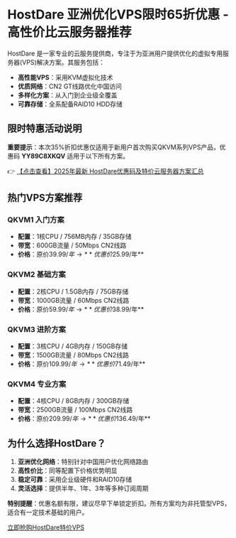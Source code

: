 # HostDare 亚洲优化VPS限时65折优惠 - 高性价比云服务器推荐

HostDare 是一家专业的云服务提供商，专注于为亚洲用户提供优化的虚拟专用服务器(VPS)解决方案。其服务包括：

- **高性能VPS**：采用KVM虚拟化技术
- **优质网络**：CN2 GT线路优化中国访问
- **多样化方案**：从入门到企业级全覆盖
- **可靠存储**：全系配备RAID10 HDD存储

## 限时特惠活动说明

**重要提示**：本次35%折扣优惠仅适用于新用户首次购买QKVM系列VPS产品，优惠码 **YY89C8XKQV** 适用于以下所有方案。

👉 [【点击查看】2025年最新 HostDare优惠码及特价云服务器方案汇总](https://bit.ly/hostdare)

## 热门VPS方案推荐

### QKVM1 入门方案
- **配置**：1核CPU / 756MB内存 / 35GB存储
- **带宽**：600GB流量 / 50Mbps CN2线路
- **价格**：原价$39.99/年 → **优惠价$25.99/年**

### QKVM2 基础方案
- **配置**：2核CPU / 1.5GB内存 / 75GB存储
- **带宽**：1000GB流量 / 60Mbps CN2线路
- **价格**：原价$59.99/年 → **优惠价$38.99/年**

### QKVM3 进阶方案
- **配置**：3核CPU / 4GB内存 / 150GB存储
- **带宽**：1500GB流量 / 80Mbps CN2线路
- **价格**：原价$109.99/年 → **优惠价$71.49/年**

### QKVM4 专业方案
- **配置**：4核CPU / 8GB内存 / 300GB存储
- **带宽**：2500GB流量 / 100Mbps CN2线路
- **价格**：原价$209.99/年 → **优惠价$136.49/年**

## 为什么选择HostDare？

1. **亚洲优化网络**：特别针对中国用户优化网络路由
2. **高性价比**：同等配置下价格优势明显
3. **稳定可靠**：采用企业级硬件和RAID10存储
4. **灵活选择**：提供半年、1年、3年等多种订阅周期

**特别提醒**：优惠名额有限，建议尽早下单锁定折扣。所有方案均为非托管型VPS，适合有一定技术基础的用户。

[立即抢购HostDare特价VPS](https://bit.ly/hostdare)